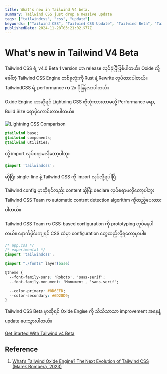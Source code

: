 ```yaml
---
title: What's new in Tailwind V4 beta.
summary: Tailwind CSS just drop a messive update
tags: ["tailwindcss", "css", "update"]
keywords: ["Tailwind CSS", "Tailwind CSS Update", "Tailwind Beta", "Tailwind v4 beta"]
publishedDate: 2024-11-28T03:21:02.577Z
---
```


# What's new in Tailwind V4 Beta

Tailwind CSS ရဲ့ v4.0 Beta 1 version ဟာ release လုပ်ခဲ့ပြီဖြစ်ပါတယ်။
Oxide လို့ခေါ်တဲ့ Tailwind CSS Engine တစ်ခုလုံးကို Rust နဲ့ Rewrite လုပ်ထားပါတယ်။ TailwindCSS ရဲ့ performance က 2x ပိုမြန်လာပါတယ်။

Oxide Engine ဟာဆိုရင် Lightning CSS ကိုသုံးထားတာမလို့ Performance ရော, Build Size ရောပိုကောင်းလာပါတယ်။

![Lightning CSS Comparison](https://miro.medium.com/v2/resize:fit:1400/format:webp/1*Il4X5gZ2aa082CN6Rk8kUQ.png)

```css
@tailwind base;
@tailwind components;
@tailwind utilities;
```

လို့ import လုပ်စရာမလိုတော့ပါဘူး

```css
@import 'tailwindcss';
```

ဆိုပြီး single-line နဲ့ Tailwind CSS ကို import လုပ်လို့ရပါပြီ

Tailwind config မှာဆိုရင်လည်း content ဆိုပြီး declare လုပ်စရာမလိုတော့ပါဘူး Tailwind CSS Team က automatic content detection algorithm ကိုထည့်ပေးထားပါတယ်။

Tailwind CSS Team က CSS-based configuration ကို prototyping လုပ်နေပါတယ်။ နောက်ပိုင်းကျရင် CSS ထဲမှာ configuration တွေထည့်လို့ရတော့မှာပါ။

```css
/* app.css */
/* experimental */
@import 'tailwindcss';

@import "./fonts" layer(base)

@theme {
  --font-family-sans: 'Roboto', 'sans-serif';
  --font-family-monument: 'Monument', 'sans-serif';

  --color-primary: #0D6EFD;
  --color-secondary: #6D28D9;
}
```

Tailwind CSS Beta မှာဆိုရင် Oxide Engine ကို သိသိသာသာ improvement အနေနဲ့ update ပေးသွားပါတယ်။

[Get Started With Tailwind v4 Beta](https://tailwindcss.com/docs/v4-beta)

## Reference

1. [What’s Tailwind Oxide Engine? The Next Evolution of Tailwind CSS (Marek Bombera, 2023)](https://medium.com/@bomber.marek/whats-tailwind-oxide-engine-the-next-evolution-of-tailwind-css-32e7ef8e19a1)